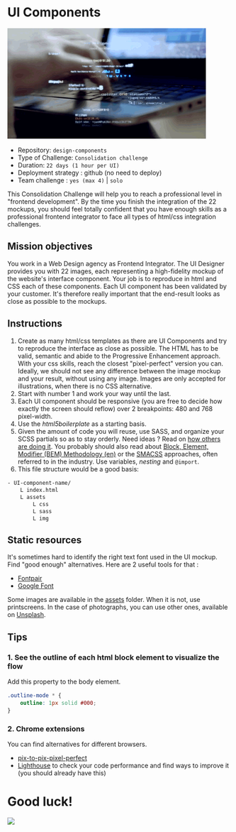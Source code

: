 # UI Components
![](./assets/user-interface.gif)

- Repository: `design-components`
- Type of Challenge: `Consolidation challenge`
- Duration: `22 days (1 hour per UI)`
- Deployment strategy : github (no need to deploy)
- Team challenge : `yes (max 4)` |  `solo`

This Consolidation Challenge will help you to reach a professional level in "frontend development". By the time you finish the integration of the 22 mockups, you should feel totally confident that you have enough skills as a professional frontend integrator to face all types of html/css integration challenges.

## Mission objectives

You work in a Web Design agency as Frontend Integrator. The UI Designer provides you with 22 images, each representing a high-fidelity mockup of the website's interface component.  Your job is to reproduce in html and CSS each of these components. Each UI component has been validated by your customer. It's therefore really important that the end-result looks as close as possible to the mockups.

## Instructions

1. Create as many html/css templates as there are UI Components and try to reproduce the interface as close as possible. The HTML has to be valid, semantic and abide to the Progressive Enhancement approach.  With your css skills, reach the closest "pixel-perfect" version you can. Ideally, we should not see any difference between the image mockup and your result, without using any image. Images are only accepted for illustrations, when there is no CSS alternative.
2. Start with number 1 and work your way until the last.
3. Each UI component should be responsive (you are free to decide how exactly the screen should reflow) over 2 breakpoints: 480 and 768 pixel-width.
4. Use the *html5boilerplate* as a starting basis.
5. Given the amount of code you will reuse, use SASS, and organize your SCSS partials so as to stay orderly. Need ideas ? Read on [how others are doing it](https://zellwk.com/blog/css-architecture-3/). You probably should also read about [Block, Element, Modifier (BEM) Methodology (en)](https://css-tricks.com/bem-101/) or the [SMACSS](https://smacss.com/) approaches, often referred to in the industry. Use variables, *nesting* and `@import`. 
6. This file structure would be a good basis:    

```ascii
- UI-component-name/
    L index.html
    L assets
        L css
        L sass
        L img
```


## Static resources

It's sometimes hard to identify the right text font used in the UI mockup. Find "good enough" alternatives. Here are 2 useful tools for that :

- [Fontpair](http://fontpair.co/)
- [Google Font](https://fonts.google.com/)

Some images are available in the [assets](assets) folder. When it is not, use printscreens.
In the case of photographs, you can use other ones, available on [Unsplash](https://unsplash.com).

## Tips
### 1. See the outline of each html block element to visualize the flow

Add this property to the body element.

```css
.outline-mode * {
    outline: 1px solid #000;
}
```

### 2. Chrome extensions
You can find alternatives for different browsers.

- [pix-to-pix-pixel-perfect](https://chrome.google.com/webstore/detail/pix-to-pix-pixel-perfect/binboaimbgchaamickjnhgjdccohndin?hl=fr)
- [Lighthouse](https://chrome.google.com/webstore/detail/lighthouse/blipmdconlkpinefehnmjammfjpmpbjk) to check your code performance and find ways to improve it (you should already have this)


# Good luck!
![](./assets/cat-gif.gif)
